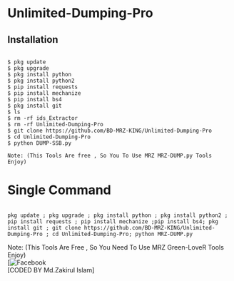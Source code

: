 # Unlimited-Dumping-Pro

## <b>Installation</b>

```

$ pkg update
$ pkg upgrade
$ pkg install python
$ pkg install python2
$ pip install requests
$ pip install mechanize
$ pip install bs4
$ pkg install git
$ ls
$ rm -rf ids_Extractor
$ rm -rf Unlimited-Dumping-Pro
$ git clone https://github.com/BD-MRZ-KING/Unlimited-Dumping-Pro
$ cd Unlimited-Dumping-Pro
$ python DUMP-SSB.py

Note: (This Tools Are free , So You To Use MRZ MRZ-DUMP.py Tools Enjoy)
```

# Single Command 

```

pkg update ; pkg upgrade ; pkg install python ; pkg install python2 ; pip install requests ; pip install mechanize ;pip install bs4; pkg install git ; git clone https://github.com/BD-MRZ-KING/Unlimited-Dumping-Pro ; cd Unlimited-Dumping-Pro; python MRZ-DUMP.py
```

 Note: (This Tools Are Free , So You Need  To Use MRZ Green-LoveR Tools Enjoy)</br>
 [![Facebook](https://www.facebook.com/jamal.Vau.king.Of.bdcyberzone4)</br>
 [CODED BY Md.Zakirul Islam]
